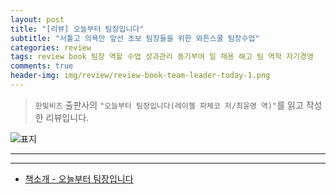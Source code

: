 ```yaml
---  
layout: post  
title: "[리뷰] 오늘부터 팀장입니다"  
subtitle: "서툴고 의욕만 앞선 초보 팀장들을 위한 와튼스쿨 팀장수업"  
categories: review  
tags: review book 팀장 역할 수업 성과관리 동기부여 일 채용 해고 팀 역학 자기경영   
comments: true  
header-img: img/review/review-book-team-leader-today-1.png
---  
```

  
> `한빛비즈` 출판사의 `"오늘부터 팀장입니다(레이첼 파체코 저/최윤영 역)"`를 읽고 작성한 리뷰입니다.  

![표지](https://theorydb.github.io/assets/img/review/review-book-team-leader-today-1.png)  

---

> 

---

* [책소개 - 오늘부터 팀장입니다](http://www.yes24.com/Product/Goods/110044934)
